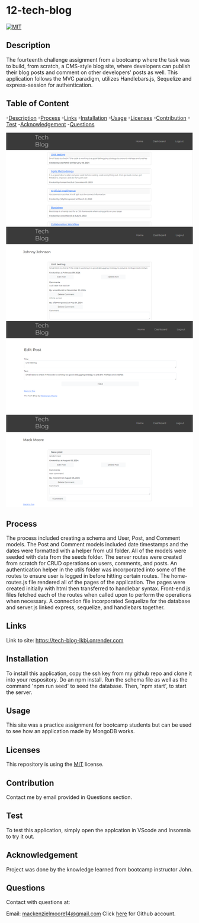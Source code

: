# 12-tech-blog

[![MIT](https://img.shields.io/badge/License-MIT-yellow.svg)](https://opensource.org/licenses/MIT)
  

## Description
The fourteenth challenge assignment from a bootcamp where the task was to build, from scratch, a CMS-style blog site, where developers can publish their blog posts and comment on other developers' posts as well. This application follows the MVC paradigm, utilizes Handlebars.js, Sequelize and express-session for authentication.


## Table of Content
-[Description](#Description)
-[Process](#Process)
-[Links](#Links)
-[Installation](#Installation)
-[Usage](#Usage)
-[Licenses](#Licenses)
-[Contribution](#Contribution)
-[Test](#Test)
-[Acknowledgement](#Acknowledgement)
-[Questions](#Questions)

<img src="./public/images/ss1.png"/>
<img src="./public/images/ss2.png"/>
<img src="./public/images/ss3.png"/>
<img src="./public/images/ss4.png"/>

## Process
The process included creating a schema and User, Post, and Comment models. The Post and Comment models included date timestamps and the dates were formatted with a helper from util folder. All of the models were seeded with data from the seeds folder. The server routes were created from scratch for CRUD operations on users, comments, and posts. An authentication helper in the utils folder was incorporated into some of the routes to ensure user is logged in before hitting certain routes. The home-routes.js file rendered all of the pages of the application. The pages were created initially with html then transferred to handlebar syntax. Front-end js files fetched each of the routes when called upon to perform the operations when necessary. A connection file incorporated Sequelize for the database and server.js linked express, sequelize, and handlebars together.


## Links
Link to site: https://tech-blog-lkbj.onrender.com


## Installation
To install this application, copy the ssh key from my github repo and clone it into your respository. Do an npm install. Run the schema file as well as the command 'npm run seed' to seed the database. Then, 'npm start', to start the server.


## Usage
This site was a practice assignment for bootcamp students but can be used to see how an application made by MongoDB works. 


## Licenses
This repository is using the [MIT](https://opensource.org/licenses/MIT) license.


## Contribution
Contact me by email provided in Questions section.


## Test
To test this application, simply open the applcation in VScode and Insomnia to try it out.


## Acknowledgement
Project was done by the knowledge learned from bootcamp instructor John.


## Questions
Contact with questions at:

Email: mackenzielmoore14@gmail.com
Click [here](https://github.com/mackemo) for Github account.